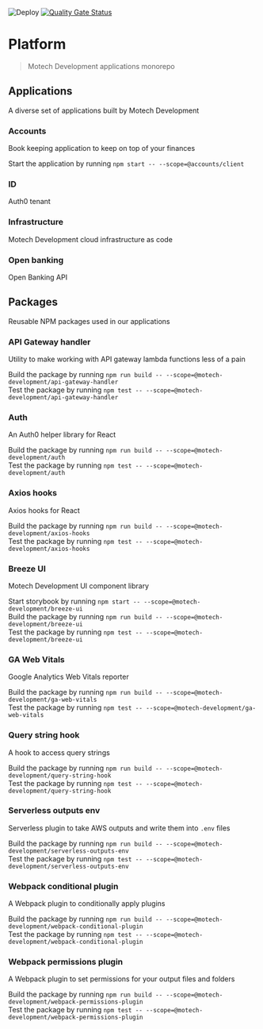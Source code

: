 ![Deploy](https://github.com/motech-development/platform/workflows/Deploy/badge.svg?branch=master)
[![Quality Gate Status](https://sonarcloud.io/api/project_badges/measure?project=motech-development_platform&metric=alert_status)](https://sonarcloud.io/dashboard?id=motech-development_platform)

# Platform

> Motech Development applications monorepo

## Applications

A diverse set of applications built by Motech Development

### Accounts

Book keeping application to keep on top of your finances

Start the application by running `npm start -- --scope=@accounts/client`

### ID

Auth0 tenant

### Infrastructure

Motech Development cloud infrastructure as code

### Open banking

Open Banking API

## Packages

Reusable NPM packages used in our applications

### API Gateway handler

Utility to make working with API gateway lambda functions less of a pain

Build the package by running `npm run build -- --scope=@motech-development/api-gateway-handler`\
Test the package by running `npm test -- --scope=@motech-development/api-gateway-handler`

### Auth

An Auth0 helper library for React

Build the package by running `npm run build -- --scope=@motech-development/auth`\
Test the package by running `npm test -- --scope=@motech-development/auth`

### Axios hooks

Axios hooks for React

Build the package by running `npm run build -- --scope=@motech-development/axios-hooks`\
Test the package by running `npm test -- --scope=@motech-development/axios-hooks`

### Breeze UI

Motech Development UI component library

Start storybook by running `npm start -- --scope=@motech-development/breeze-ui`\
Build the package by running `npm run build -- --scope=@motech-development/breeze-ui`\
Test the package by running `npm test -- --scope=@motech-development/breeze-ui`

### GA Web Vitals

Google Analytics Web Vitals reporter

Build the package by running `npm run build -- --scope=@motech-development/ga-web-vitals`\
Test the package by running `npm test -- --scope=@motech-development/ga-web-vitals`

### Query string hook

A hook to access query strings

Build the package by running `npm run build -- --scope=@motech-development/query-string-hook`\
Test the package by running `npm test -- --scope=@motech-development/query-string-hook`

### Serverless outputs env

Serverless plugin to take AWS outputs and write them into `.env` files

Build the package by running `npm run build -- --scope=@motech-development/serverless-outputs-env`\
Test the package by running `npm test -- --scope=@motech-development/serverless-outputs-env`

### Webpack conditional plugin

A Webpack plugin to conditionally apply plugins

Build the package by running `npm run build -- --scope=@motech-development/webpack-conditional-plugin`\
Test the package by running `npm test -- --scope=@motech-development/webpack-conditional-plugin`

### Webpack permissions plugin

A Webpack plugin to set permissions for your output files and folders

Build the package by running `npm run build -- --scope=@motech-development/webpack-permissions-plugin`\
Test the package by running `npm test -- --scope=@motech-development/webpack-permissions-plugin`
